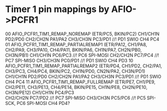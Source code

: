 # Timer 1 pin mappings by AFIO->PCFR1

00	AFIO_PCFR1_TIM1_REMAP_NOREMAP
    (ETR/PC5, BKIN/PC2)
    CH1/CH1N PD2/PD0
    CH2/CH2N PA1/PA2
    CH3/CH3N PC3/PD1	//! PD1 SWIO
    CH4 PC4
01	AFIO_PCFR1_TIM1_REMAP_PARTIALREMAP1
    (ETR/PA12, CH1/PA8, CH2/PA9, CH3/PA10, CH4/PA11, BKIN/PA6, CH1N/PA7, CH2N/PB0, CH3N/PB1)
    CH1/CH1N PC6/PC3	//! PC6 SPI-MOSI
    CH2/CH2N PC7/PC4	//! PC7 SPI-MISO
    CH3/CH3N PC0/PD1	//! PD1 SWIO
    CH4 PD3
10	AFIO_PCFR1_TIM1_REMAP_PARTIALREMAP2
    (ETR/PD4, CH1/PD2, CH2/PA1, CH3/PC3, CH4/PC4, BKIN/PC2, CH1N/PD0, CN2N/PA2, CH3N/PD1)
    CH1/CH1N PD2/PD0
    CH2/CH2N PA1/PA2
    CH3/CH3N PC3/PD1	//! PD1 SWIO
    CH4 PC4
11	AFIO_PCFR1_TIM1_REMAP_FULLREMAP
    (ETR/PE7, CH1/PE9, CH2/PE11, CH3/PE13, CH4/PE14, BKIN/PE15, CH1N/PE8, CH2N/PE10, CH3N/PE12)
    CH1/CH1N PC4/PC3	
    CH2/CH2N PC7/PD2	//! PC7 SPI-MISO
    CH3/CH3N PC5/PC6	//! PC5 SPI-SCK, PC6 SPI-MOSI
    CH4 PD4?